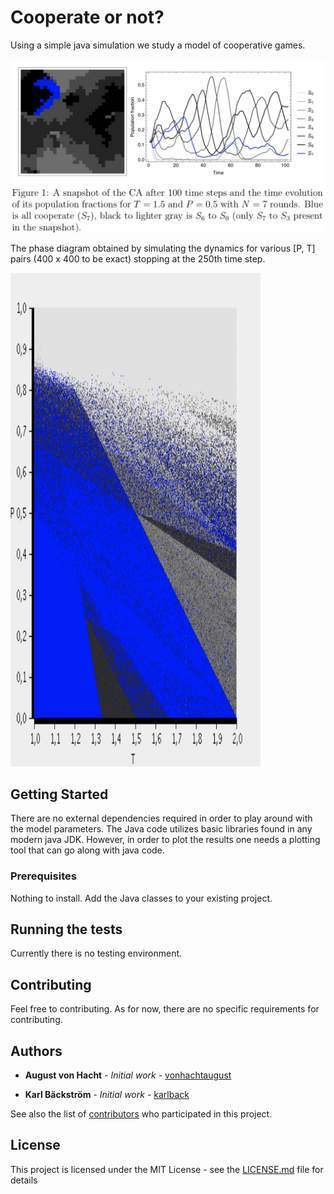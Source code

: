 # Cooperate or not?

Using a simple java simulation we study a model of cooperative games.

![alt text](https://github.com/vonhachtaugust/GameTheory/blob/master/GameTheory.png)

The phase diagram obtained by simulating the dynamics for various [P, T] pairs (400 x 400 to be exact) stopping at the 250th time step.

<img src="https://github.com/vonhachtaugust/GameTheory/blob/master/PhaseDiagram.png" width="400" height="790">

## Getting Started

There are no external dependencies required in order to play around with the model parameters. The Java code utilizes basic libraries found in any modern java JDK. However, in order to plot the results one  needs a plotting tool that can go along with java code.

### Prerequisites

Nothing to install. Add the Java classes to your existing project.

## Running the tests

Currently there is no testing environment.

## Contributing

Feel free to contributing. As for now, there are no specific requirements for contributing.

## Authors

* **August von Hacht** - *Initial work* - [vonhachtaugust](https://github.com/vonhachtaugust)

* **Karl Bäckström** - *Initial work* - [karlback](https://github.com/karlback)

See also the list of [contributors](https://github.com/vonhachtaugust/GameTheory/contributors) who participated in this project.

## License

This project is licensed under the MIT License - see the [LICENSE.md](LICENSE.md) file for details
